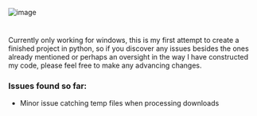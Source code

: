 ![image](https://github.com/pyrosprites/file-organizer/assets/90645120/5b0fc5f0-aa3b-48e8-bb87-74217617a3c3)
#

Currently only working for windows, this is my first attempt to create a finished project in python, so if you discover any issues besides the ones already mentioned or perhaps an oversight in the way I have constructed my code, please feel free to make any advancing changes.

### Issues found so far:
- Minor issue catching temp files when processing downloads
